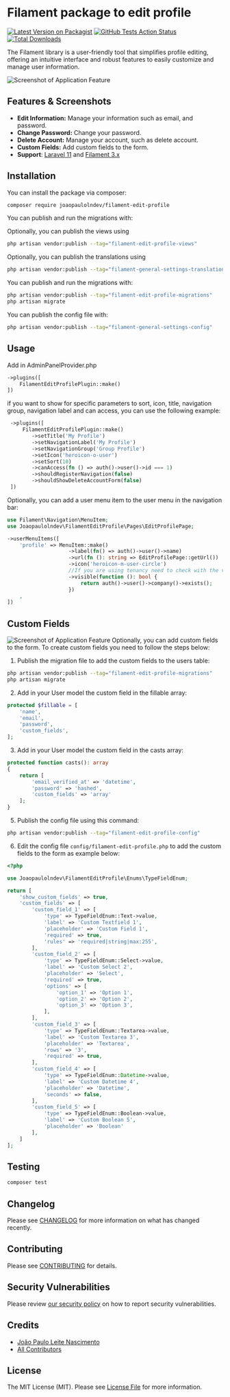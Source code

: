 # Filament package to edit profile

[![Latest Version on Packagist](https://img.shields.io/packagist/v/joaopaulolndev/filament-edit-profile.svg?style=flat-square)](https://packagist.org/packages/joaopaulolndev/filament-edit-profile)
[![GitHub Tests Action Status](https://img.shields.io/github/actions/workflow/status/joaopaulolndev/filament-edit-profile/run-tests.yml?branch=main&label=tests&style=flat-square)](https://github.com/joaopaulolndev/filament-edit-profile/actions?query=workflow%3Arun-tests+branch%3Amain)
[![Total Downloads](https://img.shields.io/packagist/dt/joaopaulolndev/filament-edit-profile.svg?style=flat-square)](https://packagist.org/packages/joaopaulolndev/filament-edit-profile)



The Filament library is a user-friendly tool that simplifies profile editing, offering an intuitive interface and robust features to easily customize and manage user information.

![Screenshot of Application Feature](https://raw.githubusercontent.com/joaopaulolndev/filament-edit-profile/main/art/joaopaulolndev-filament-edit-profile.jpg)

## Features & Screenshots

- **Edit Information:** Manage your information such as email, and password.
- **Change Password:** Change your password.
- **Delete Account:** Manage your account, such as delete account. 
- **Custom Fields:** Add custom fields to the form.
- **Support**: [Laravel 11](https://laravel.com) and [Filament 3.x](https://filamentphp.com)

## Installation

You can install the package via composer:

```bash
composer require joaopaulolndev/filament-edit-profile
```

You can publish and run the migrations with:

Optionally, you can publish the views using

```bash
php artisan vendor:publish --tag="filament-edit-profile-views"
```

Optionally, you can publish the translations using

```bash
php artisan vendor:publish --tag="filament-general-settings-translations"
```

You can publish and run the migrations with:

```bash
php artisan vendor:publish --tag="filament-edit-profile-migrations"
php artisan migrate
```

You can publish the config file with:

```bash
php artisan vendor:publish --tag="filament-general-settings-config"
```

## Usage
Add in AdminPanelProvider.php
```php
->plugins([
    FilamentEditProfilePlugin::make()
])
```
if you want to show for specific parameters to sort, icon, title, navigation group, navigation label and can access, you can use the following example:
```php
 ->plugins([
     FilamentEditProfilePlugin::make()
        ->setTitle('My Profile')
        ->setNavigationLabel('My Profile')
        ->setNavigationGroup('Group Profile')
        ->setIcon('heroicon-o-user')
        ->setSort(10)
        ->canAccess(fn () => auth()->user()->id === 1)
        ->shouldRegisterNavigation(false)
        ->shouldShowDeleteAccountForm(false)
 ])
```

Optionally, you can add a user menu item to the user menu in the navigation bar:
```php
use Filament\Navigation\MenuItem;
use Joaopaulolndev\FilamentEditProfile\Pages\EditProfilePage;

->userMenuItems([
    'profile' => MenuItem::make()
                    ->label(fn() => auth()->user()->name)
                    ->url(fn (): string => EditProfilePage::getUrl())
                    ->icon('heroicon-m-user-circle')
                    //If you are using tenancy need to check with the visible method where ->company() is the relation between the user and tenancy model as you called
                    ->visible(function (): bool {
                        return auth()->user()->company()->exists();
                    })
    ,
])
```

## Custom Fields
![Screenshot of Application Feature](https://raw.githubusercontent.com/joaopaulolndev/filament-edit-profile/main/art/custom_fields.png)
Optionally, you can add custom fields to the form.
To create custom fields you need to follow the steps below:

1. Publish the migration file to add the custom fields to the users table:
```bash
php artisan vendor:publish --tag="filament-edit-profile-migrations"
php artisan migrate
```
2. Add in your User model the custom field in the fillable array:
```php
protected $fillable = [
    'name',
    'email',
    'password',
    'custom_fields',
];
```
3. Add in your User model the custom field in the casts array:
```php
protected function casts(): array
{
    return [
        'email_verified_at' => 'datetime',
        'password' => 'hashed',
        'custom_fields' => 'array'
    ];
}
```

5. Publish the config file using this command:

```bash
php artisan vendor:publish --tag="filament-edit-profile-config"
```

6. Edit the config file `config/filament-edit-profile.php` to add the custom fields to the form as example below:

```php
<?php

use Joaopaulolndev\FilamentEditProfile\Enums\TypeFieldEnum;

return [
    'show_custom_fields' => true,
    'custom_fields' => [
        'custom_field_1' => [
            'type' => TypeFieldEnum::Text->value,
            'label' => 'Custom Textfield 1',
            'placeholder' => 'Custom Field 1',
            'required' => true,
            'rules' => 'required|string|max:255',
        ],
        'custom_field_2' => [
            'type' => TypeFieldEnum::Select->value,
            'label' => 'Custom Select 2',
            'placeholder' => 'Select',
            'required' => true,
            'options' => [
                'option_1' => 'Option 1',
                'option_2' => 'Option 2',
                'option_3' => 'Option 3',
            ],
        ],
        'custom_field_3' => [
            'type' => TypeFieldEnum::Textarea->value,
            'label' => 'Custom Textarea 3',
            'placeholder' => 'Textarea',
            'rows' => '3',
            'required' => true,
        ],
        'custom_field_4' => [
            'type' => TypeFieldEnum::Datetime->value,
            'label' => 'Custom Datetime 4',
            'placeholder' => 'Datetime',
            'seconds' => false,
        ],
        'custom_field_5' => [
            'type' => TypeFieldEnum::Boolean->value,
            'label' => 'Custom Boolean 5',
            'placeholder' => 'Boolean'
        ],
    ]
];
```

## Testing

```bash
composer test
```

## Changelog

Please see [CHANGELOG](CHANGELOG.md) for more information on what has changed recently.

## Contributing

Please see [CONTRIBUTING](.github/CONTRIBUTING.md) for details.

## Security Vulnerabilities

Please review [our security policy](../../security/policy) on how to report security vulnerabilities.

## Credits

- [João Paulo Leite Nascimento](https://github.com/joaopaulolndev)
- [All Contributors](../../contributors)

## License

The MIT License (MIT). Please see [License File](LICENSE.md) for more information.

